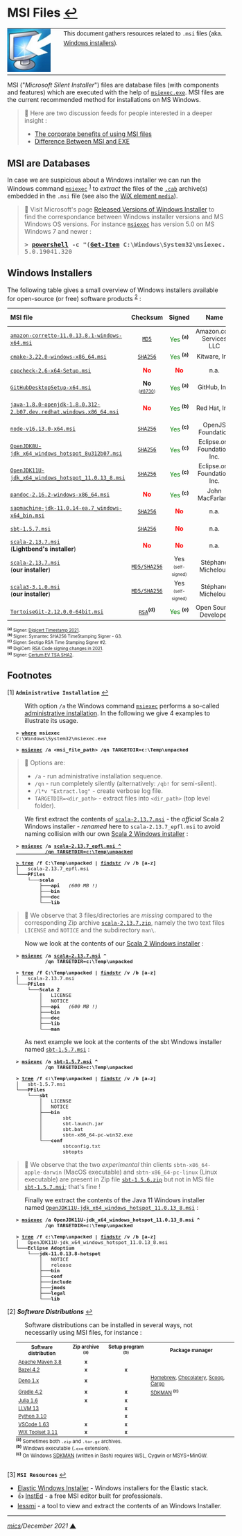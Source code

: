 # <span id="top">MSI Files</span> <span style="size:30%;"><a href="README.md">↩</a></span>

<table style="font-family:Helvetica,Arial;font-size:14px;line-height:1.6;">
  <tr>
  <td style="border:0;padding:0 10px 0 0;min-width:120px;"><a href="https://docs.microsoft.com/en-us/windows/win32/msi/windows-installer-development-tools" rel="external"><img src="./images/win-installer.png" width="100" alt=".msi files"/></a></td>
  <td style="border:0;padding:0;vertical-align:text-top;">This document gathers resources related to <code>.msi</code> files (aka. <a href="https://docs.microsoft.com/en-us/windows/win32/msi/windows-installer-development-tools" rel="external">Windows installers</a>).
  </td>
  </tr>
</table>

MSI ("*Microsoft Silent Installer*") files are database files (with components and features) which are executed with the help of [`msiexec.exe`][msiexec_cmd]. MSI files are the current recommended method for installations on MS Windows.

> **:mag_right:** Here are two discussion feeds for people interested in a deeper insight :
> - [The corporate benefits of using MSI files](https://serverfault.com/questions/11670/the-corporate-benefits-of-using-msi-files/274609)
> - [Difference Between MSI and EXE](https://askanydifference.com/difference-between-msi-and-exe/)


## <span id="databases">MSI are Databases</span>

In case we are suspicious about a Windows installer we can run the Windows command [`msiexec`](https://docs.microsoft.com/en-us/windows-server/administration/windows-commands/msiexec) <sup id="anchor_01"><a href="#footnote_01">1</a></sup> to *extract* the files of the <a href="https://en.wikipedia.org/wiki/Cabinet_(file_format)"><code>.cab</code></a> archive(s) embedded in the <code>.msi</code> file (see also the [WiX element `media`](https://wixtoolset.org/documentation/manual/v3/xsd/wix/media.html)).

> **:mag_right:** Visit Microsoft's page [Released Versions of Windows Installer](https://docs.microsoft.com/en-us/windows/win32/msi/released-versions-of-windows-installer) to find the correspondance between Windows installer versions and MS Windows OS versions. For instance [`msiexec`][msiexec_cmd] has version 5.0 on MS Windows 7 and newer :
> <pre>
> <b>&gt; <a href="https://docs.microsoft.com/en-us/powershell/module/microsoft.powershell.core/about/about_powershell_exe?view=powershell-5.1">powershell</a> -c "(<a href="https://docs.microsoft.com/en-us/powershell/module/microsoft.powershell.management/get-item?view=powershell-7.2">Get-Item</a> C:\Windows\System32\msiexec.exe).VersionInfo.ProductVersion"</b>
> 5.0.19041.320
> </pre>

## <span id="installers">Windows Installers</span>

The following table gives a small overview of Windows installers available for open-source (or free) software products <sup id="anchor_02"><a href="#footnote_02">2</a></sup> :

| MSI&nbsp;file  | Checksum | Signed | Name   | Destination&nbsp;folder (<i>default</i>) |
|:---------------|:--------:|:------:|:------:|:----------------------------------|
| [`amazon-corretto-11.0.13.8.1-windows-x64.msi`](https://github.com/corretto/corretto-11/releases) | [`MD5`](https://github.com/corretto/corretto-11/releases) | <span style="color:green;">Yes</span> **<sup>(a)</sup>** | Amazon.com Services LLC | `C:\Program Files\Amazon Corretto\` |
| [`cmake-3.22.0-windows-x86_64.msi`](https://cmake.org/download/) | [`SHA256`](https://cmake.org/download/) | <span style="color:green;">Yes</span> **<sup>(a)</sup>** | Kitware,&nbsp;Inc. | `C:\Program Files\CMake\` |
| [`cppcheck-2.6-x64-Setup.msi`](https://github.com/danmar/cppcheck/releases) | <span style="color:red;"><b>No</b></span> | <span style="color:red;"><b>No</b></span> | n.a. | `C:\Program Files\Cppcheck\` |
| [`GitHubDesktopSetup-x64.msi`](https://desktop.github.com/) | <b>No</b><br/><span style="font-size:70%;">([#8730](https://github.com/desktop/desktop/issues/8730))</span> | <span style="color:green;">Yes</span> **<sup>(a)</sup>** | GitHub,&nbsp;Inc. | `C:\Program Files(x86)\GitHubDesktop\` |
| [`java-1.8.0-openjdk-1.8.0.312-2.b07.dev.redhat.windows.x86_64.msi`](https://developers.redhat.com/products/openjdk/download) | <span style="color:red;"><b>No</b></span> | <span style="color:green;">Yes</span> **<sup>(b)</sup>** | Red Hat, Inc. | `C:\Program Files\RedHat\java-1.8.0-openjdk-1.8.0.312-2` |
| [`node-v16.13.0-x64.msi`](https://nodejs.org/en/download/) | [`SHA256`](https://nodejs.org/en/download/) | <span style="color:green;">Yes</span> **<sup>(c)</sup>** | OpenJS Foundation | `C:\Program Files\nodejs\` |
| [`OpenJDK8U-jdk_x64_windows_hotspot_8u312b07.msi`](https://adoptium.net/archive.html?variant=openjdk8&jvmVariant=hotspot) | [`SHA256`](https://adoptopenjdk.net/archive.html?variant=openjdk8&jvmVariant=hotspot) | <span style="color:green;">Yes</span> **<sup>(c)</sup>** | Eclipse.org Foundation, Inc. | `C:\Program Files\Eclipse Adoptium\jdk-8.0.312.7-hotspot\` |
| [`OpenJDK11U-jdk_x64_windows_hotspot_11.0.13_8.msi`](https://adoptium.net/archive.html?variant=openjdk11&jvmVariant=hotspot) | [`SHA256`](https://adoptopenjdk.net/archive.html?variant=openjdk11&jvmVariant=hotspot) | <span style="color:green;">Yes</span> **<sup>(c)</sup>** | Eclipse.org Foundation, Inc. | `C:\Program Files\Eclipse Adoptium\jdk-11.0.13.8-hotspot\` |
| [`pandoc-2.16.2-windows-x86_64.msi`](https://pandoc.org/installing.html) | <span style="color:red;"><b>No</b></span> | <span style="color:green;">Yes</span> **<sup>(c)</sup>** | John MacFarlane | `C:\Program Files\Pandoc\` |
| [`sapmachine-jdk-11.0.14-ea.7_windows-x64_bin.msi`](https://github.com/SAP/SapMachine/releases) | [`SHA256`](https://github.com/SAP/SapMachine/releases) | <span style="color:red;"><b>No</b></span> | n.a. | `C:\Program Files\SapMachine\JDK\11\` |
| [`sbt-1.5.7.msi`](https://github.com/sbt/sbt/releases/tag/v1.5.7) | [`SHA256`](https://github.com/sbt/sbt/releases/tag/v1.5.7) | <span style="color:red;"><b>No</b></span> | n.a. | `C:\Program Files(x86)\sbt\` |
| [`scala-2.13.7.msi`](https://scala-lang.org/files/archive/)<br/>(<b>Lightbend's installer</b>) | <span style="color:red;"><b>No</b></span> | <span style="color:red;"><b>No</b></span> | n.a. | `C:\Program Files (x86)\scala\` |
| [`scala-2.13.7.msi`](https://github.com/michelou/wix-examples/releases)<br/>(<b>our installer</b>) | [`MD5/SHA256`](https://github.com/michelou/wix-examples/releases) | Yes<br/><span style="font-size:70%;">(self-signed)</span> | Stéphane Micheloud | `C:\Program Files\Scala 2\` |
| [`scala3-3.1.0.msi`](https://github.com/michelou/wix-examples/releases)<br/>(<b>our installer</b>) | [`MD5/SHA256`](https://github.com/michelou/wix-examples/releases) | Yes<br/><span style="font-size:70%;">(self-signed)</span> | Stéphane Micheloud | `C:\Program Files\Scala 3\` |
| [`TortoiseGit-2.12.0.0-64bit.msi`](https://tortoisegit.org/download/) | [`RSA`](https://download.tortoisegit.org/tgit/2.12.0.0/)**<sup>(d)</sup>** | <span style="color:green;">Yes</span> **<sup>(e)</sup>** | Open Source Developer | `C:\Program Files\TortoiseGit\` |
<div style="font-size:70%;"><b><sup>(a)</sup></b> Signer: <a href="https://www.digicert.com/kb/code-signing/signcode-signtool-command-line.htm">Digicert Timestamp 2021</a>.</div>
<div style="font-size:70%;"><b><sup>(b)</sup></b> Signer: Symantec SHA256 TimeStamping Signer - G3.</div>
<div style="font-size:70%;"><b><sup>(c)</sup></b> Signer: Sectigo RSA Time Stamping Signer #2.</div>
<div style="font-size:70%;"><b><sup>(d)</sup></b> DigiCert: <a href="https://knowledge.digicert.com/alerts/code-signing-new-minimum-rsa-keysize.html">RSA Code signing changes in 2021</a>.</div>
<div style="font-size:70%;"><b><sup>(e)</sup></b> Signer: <a href="https://www.certum.eu/en/cert_expertise_root_certificates/">Certum EV TSA SHA2</a>.</div>

## <span id="footnotes">Footnotes</span>

<span id="footnote_01">[1]</span> **`Administrative Installation`** [↩](#anchor_01)

<dl><dd>
With option <code>/a</code> the Windows command <a href="https://docs.microsoft.com/en-us/windows-server/administration/windows-commands/msiexec"><code>msiexec</code></a> performs a so-called <a href="https://stackoverflow.com/questions/5564619/what-is-the-purpose-of-administrative-installation-initiated-using-msiexec-a">administrative installation</a>. In the following we give 4 examples to illustrate its usage.
</dd></dl>

<pre style="margin:0 0 1em 20px; font-size:80%;">
<b>&gt; <a href="https://docs.microsoft.com/en-us/windows-server/administration/windows-commands/where" rel="external">where</a> msiexec</b>
C:\Windows\System32\msiexec.exe

<b>&gt; <a href="https://docs.microsoft.com/en-us/windows-server/administration/windows-commands/msiexec" rel="external">msiexec</a> /a &lt;msi_file_path&gt; /qn TARGETDIR=c:\Temp\unpacked</b>
</pre>

> **:mag_right:** Options are:
> - `/a` - run administrative installation sequence.
> - `/qn` - run completely silently (alternatively: `/qb!` for semi-silent).
> - `/l*v "Extract.log"` - create verbose log file.
> - `TARGETDIR=<dir_path>` - extract files into `<dir_path>` (top level folder).

<dl><dd>
We first extract the contents of <a href="https://scala-lang.org/files/archive/"><code>scala-2.13.7.msi</code></a> - the <i>official</i> Scala 2 Windows installer - <i>renamed</i> here to <code>scala-2.13.7_epfl.msi</code> to avoid naming collision with our own <a href="./scala2-examples/README.md">Scala 2 Windows installer</a> :
</dd></dl>

<pre style="margin:0 0 1em 20px; font-size:80%;">
<b>&gt; <a href="https://docs.microsoft.com/en-us/windows-server/administration/windows-commands/msiexec">msiexec</a> /a <a href="https://scala-lang.org/files/archive/">scala-2.13.7_epfl.msi</aS> ^<br/>          /qn TARGETDIR=c:\Temp\unpacked</b>

<b>&gt; <a href="https://docs.microsoft.com/en-us/windows-server/administration/windows-commands/tree">tree</a> /f C:\Temp\unpacked | <a href="https://docs.microsoft.com/en-us/windows-server/administration/windows-commands/findstr">findstr</a> /v /b [a-z]</b>
│   scala-2.13.7_epfl.msi
└───<b>PFiles</b>
    └───<b>scala</b>
        ├───<b>api</b>   <i>(600 MB !)</i>
        ├───<b>bin</b>
        ├───<b>doc</b>
        └───<b>lib</b>
</pre>

> **:mag_right:** We observe that 3 files/directories are <i>missing</i> compared to the corresponding Zip archive <a href="https://scala-lang.org/files/archive/"><code>scala-2.13.7.zip</code></a>, namely the two text files <code>LICENSE</code> and <code>NOTICE</code> and the subdirectory `man\`.

<dl><dd>
Now we look at the contents of our <a href="./scala2-examples/README.md">Scala 2 Windows installer</a> :
</dd></dl>

<pre style="margin:0 0 1em 20px; font-size:80%;">
<b>&gt; <a href="https://docs.microsoft.com/en-us/windows-server/administration/windows-commands/msiexec">msiexec</a> /a <a href="https://github.com/michelou/wix-examples/releases/tag/scala-2.13.7.msi">scala-2.13.7.msi</a> ^<br/>          /qn TARGETDIR=c:\Temp\unpacked</b>

<b>&gt; <a href="https://docs.microsoft.com/en-us/windows-server/administration/windows-commands/tree">tree</a> /f C:\Temp\unpacked | <a href="https://docs.microsoft.com/en-us/windows-server/administration/windows-commands/findstr">findstr</a> /v /b [a-z]</b>
│   scala-2.13.7.msi
└───<b>PFiles</b>
    └───<b>Scala 2</b>
        │   LICENSE
        │   NOTICE
        ├───<b>api</b>   <i>(600 MB !)</i>
        ├───<b>bin</b>
        ├───<b>doc</b>
        ├───<b>lib</b>
        └───<b>man</b>
</pre>

<dl><dd>
As next example we look at the contents of the sbt Windows installer named <a href="https://github.com/sbt/sbt/releases/tag/v1.5.7"><code>sbt-1.5.7.msi</code></a> : 
</dd></dl>

<pre style="margin:0 0 1em 20px; font-size:80%;">
<b>&gt; <a href="https://docs.microsoft.com/en-us/windows-server/administration/windows-commands/msiexec">msiexec</a> /a <a href="https://github.com/sbt/sbt/releases/tag/v1.5.7">sbt-1.5.7.msi</a> ^<br/>          /qn TARGETDIR=c:\Temp\unpacked</b>
&nbsp;
<b>&gt; <a href="https://docs.microsoft.com/en-us/windows-server/administration/windows-commands/tree">tree</a> /f c:\Temp\unpacked | <a href="https://docs.microsoft.com/en-us/windows-server/administration/windows-commands/findstr">findstr</a> /v /b [a-z]</b>
│   sbt-1.5.7.msi
└───<b>PFiles</b>
    └───<b>sbt</b>
        │   LICENSE
        │   NOTICE
        ├───<b>bin</b>
        │       sbt
        │       sbt-launch.jar
        │       sbt.bat
        │       sbtn-x86_64-pc-win32.exe
        └───<b>conf</b>
                sbtconfig.txt
                sbtopts
</pre>

> **:mag_right:** We observe that the two *experimental* thin clients `sbtn-x86_64-apple-darwin` (MacOS executable) and `sbtn-x86_64-pc-linux` (Linux executable) are present in Zip file [`sbt-1.5.6.zip`](https://github.com/sbt/sbt/releases/tag/v1.5.6) but not in MSi file [`sbt-1.5.7.msi`](https://github.com/sbt/sbt/releases/tag/v1.5.7); that's fine !

<dl><dd>
Finally we extract the contents of the Java 11 Windows installer named <a href="https://adoptium.net/archive.html?variant=openjdk11&jvmVariant=hotspot"><code>OpenJDK11U-jdk_x64_windows_hotspot_11.0.13_8.msi</code></a> :
</dd></dl>

<pre style="margin:0 0 1em 20px; font-size:80%;">
<b>&gt; <a href="https://docs.microsoft.com/en-us/windows-server/administration/windows-commands/msiexec">msiexec</a> /a OpenJDK11U-jdk_x64_windows_hotspot_11.0.13_8.msi ^<br/>          /qn TARGETDIR=c:\Temp\unpacked</b>

<b>&gt; <a href="https://docs.microsoft.com/en-us/windows-server/administration/windows-commands/tree">tree</a> /f c:\Temp\unpacked | <a href="https://docs.microsoft.com/en-us/windows-server/administration/windows-commands/findstr">findstr</a> /v /b [a-z]</b>
│   OpenJDK11U-jdk_x64_windows_hotspot_11.0.13_8.msi
└───<b>Eclipse Adoptium</b>
    └───<b>jdk-11.0.13.8-hotspot</b>
        │   NOTICE
        │   release
        ├───<b>bin</b>
        ├───<b>conf</b>
        ├───<b>include</b>
        ├───<b>jmods</b>
        ├───<b>legal</b>
        └───<b>lib</b>
</pre>

<span id="footnote_02">[2]</span> ***Software Distributions*** [↩](#anchor_02)

<dl><dd>
Software distributions can be installed in several ways, not necessarily using MSI files, for instance :
</dd></dl>

<table style="margin:0 0 0 20px;font-size:80%;">
<tr>
<th>Software distribution</th>
<th>Zip archive <sup><b>(a)</b></sup></td>
<th>Setup program <sup><b>(b)</b></sup></th>
<th>Package manager</th>
</tr>
<tr>
<td><a href="https://maven.apache.org/download.cgi#files">Apache Maven 3.8</a></td>
<td style="text-align:center;"><b>x</b></td>
<td></td>
<td></td>
</tr>
<tr>
<td><a href="https://github.com/bazelbuild/bazel/releases">Bazel 4.2</a></td>
<td style="text-align:center;"><b>x</b></td>
<td style="text-align:center;"><b>x</b></td>
<td></td>
</tr>
<tr>
<td><a href="https://github.com/denoland/deno/releases">Deno 1.x</a></td>
<td style="text-align:center;"><b>x</b></td>
<td></td>
<td><a href="https://formulae.brew.sh/formula/deno">Homebrew</a>, <a href="https://chocolatey.org/packages/deno">Chocolatery</a>, <a href="https://scoop.sh/">Scoop</a>, <a href="https://crates.io/crates/deno">Cargo</a></td>
</tr>
<tr>
<td><a href="https://gradle.org/install/">Gradle 4.2</a></td>
<td style="text-align:center;"><b>x</b></td>
<td style="text-align:center;"><b>x</b></td>
<td><a href="https://sdkman.io/">SDKMAN</a> <sup><b>(c)</b></sup></td>
</tr>
<tr>
<td><a href="https://julialang.org/downloads/#long_term_support_release">Julia 1.6</a></td>
<td style="text-align:center;"><b>x</b></td>
<td style="text-align:center;"><b>x</b></td>
<td></td>
</tr>
<tr>
<td><a href="https://github.com/llvm/llvm-project/releases/tag/llvmorg-13.0.0">LLVM 13</a></td>
<td></td>
<td style="text-align:center;"><b>x</b></td>
<td></td>
</tr>
<tr>
<td><a href="https://www.python.org/downloads/release/python-3100/">Python 3.10</a></td>
<td></td>
<td style="text-align:center;"><b>x</b></td>
<td></td>
</tr>
<tr>
<td><a href="https://code.visualstudio.com/download">VSCode 1.63</a></td>
<td style="text-align:center;"><b>x</b></td>
<td style="text-align:center;"><b>x</b></td>
<td></td>
</tr>
<tr>
<td><a href="https://github.com/wixtoolset/wix3/releases/tag/wix3112rtm">WiX Toolset 3.11</a></td>
<td style="text-align:center;"><b>x</b></td>
<td style="text-align:center;"><b>x</b></td>
<td></td>
</tr>
</table>
<div style="margin:0 0 0 20px;font-size:80%;"><sup><b>(a)</b></sup> Sometimes both <code>.zip</code> and <code>.tar.gz</code> archives.</div>
<div style="margin:0 0 0 20px;font-size:80%;"><sup><b>(b)</b></sup> Windows executable (<code>.exe</code> extension).</div>
<div style="margin:0 0 0 20px;font-size:80%;"><sup><b>(c)</b></sup> On Windows <a href="https://sdkman.io/install">SDKMAN</a> (written in Bash) requires WSL, Cygwin or MSYS+MinGW.<br/>&nbsp;</div>

<span id="footnote_03">[3]</span> **`MSI Resources`** [↩](#anchor_03)

- [Elastic Windows Installer][project_elastic] - Windows installers for the Elastic stack.
- &#128077; [InstEd][tool_insted] - a free MSI editor built for professionals.
- [lessmi][tool_lessmsi] - a tool to view and extract the contents of an Windows Installer.

***

*[mics](https://lampwww.epfl.ch/~michelou/)/December 2021* [**&#9650;**](#top)
<span id="bottom">&nbsp;</span>

<!-- link refs -->

[msiexec_cmd]: https://docs.microsoft.com/en-us/windows-server/administration/windows-commands/msiexec
[project_elastic]: https://github.com/elastic/windows-installers
[tool_insted]: http://www.instedit.com/
[tool_lessmsi]: https://github.com/activescott/lessmsi
